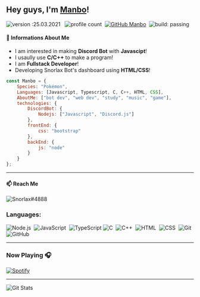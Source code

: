 ## Hey guys, I'm <a href="https://github.com/Jam-Manbo" target="_blank">Manbo</a>!
![version :25.03.2021](https://img.shields.io/badge/version-13.07.2021-informational) &nbsp;
![profile count](https://komarev.com/ghpvc/?username=Jam-Manbo&color=red)&nbsp;
[![GitHub Manbo](https://img.shields.io/github/followers/Jam-Manbo?label=follow&style=social)](https://github.com/Jam-Manbo)&nbsp;
![build: passing](https://img.shields.io/badge/build-passing-success)

#### 📕 Informations About Me

- I am interested in making **Discord Bot** with **Javascipt**!
- I usaully use **C/C++** to make a program!
- I am **Fullstack Developer**!
- Developing Snorlax Bot's dashboard using **HTML/CSS**!

```javascript
const Manbo = {
    Species: "Pokémon",
    Languages: [Javascript, Typescript, C, C++, HTML, CSS],
    AboutMe: ["bot dev", "web dev", "study", "music", "game"],
    technologies: {
        DiscordBot: {
            Nodejs: ["Javascript", "Discord.js"]
        },
        frontEnd: {
            css: "bootstrap"
        },
        backEnd: {
            js: "node"
        }        
    }
};
```

---
#### 📫 Reach Me
![Snorlax#4888](https://img.shields.io/badge/-Snorlax%EF%BC%834888-7289da?logo=Discord&logoColor=white) 

### Languages:

![Node.js](https://img.shields.io/badge/-Node.js-05122A?style=flat&logo=node.js)&nbsp;
![JavaScript](https://img.shields.io/badge/-JavaScript-05122A?style=flat&logo=javascript)&nbsp;
![TypeScript](https://img.shields.io/badge/-TypeScript-000?&logo=TypeScript)
![C](https://img.shields.io/badge/-C-05122A?style=flat&logo=C&logoColor=A8B9CC)&nbsp;
![C++](https://img.shields.io/badge/-C++-05122A?style=flat&logo=C%2B%2B&logoColor=00599C)&nbsp;
![HTML](https://img.shields.io/badge/-HTML-05122A?style=flat&logo=HTML5)&nbsp;
![CSS](https://img.shields.io/badge/-CSS-05122A?style=flat&logo=CSS3&logoColor=1572B6)&nbsp;
![Git](https://img.shields.io/badge/-Git-05122A?style=flat&logo=git)&nbsp;
![GitHub](https://img.shields.io/badge/-GitHub-05122A?style=flat&logo=github)&nbsp;


---
### Now Playing 🎧

[![Spotify](https://github-readme-remake.vercel.app/api/spotify)](https://open.spotify.com/user/0licxwhsv5i6wbc74tk7f5yx8)

---
![Git Stats](https://github-readme-stats.vercel.app/api?username=Jam-Manbo&show_icons=true&theme=tokyonight)

<!--
**Jam-Manbo/Jam-Manbo** is a ✨ _special_ ✨ repository because its `README.md` (this file) appears on your GitHub profile.

Here are some ideas to get you started:

- 🔭 I’m currently working on ...
- 🌱 I’m currently learning ...
- 👯 I’m looking to collaborate on ...
- 🤔 I’m looking for help with ...
- 💬 Ask me about ...
- 📫 How to reach me: ...
- 😄 Pronouns: ...
- ⚡ Fun fact: ...
-->
